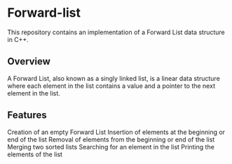 # Forward-list

This repository contains an implementation of a Forward List data structure in C++.

## Overview
A Forward List, also known as a singly linked list, is a linear data structure where each element in the list contains a value and a pointer to the next element in the list.

## Features

Creation of an empty Forward List
Insertion of elements at the beginning or end of the list
Removal of elements from the beginning or end of the list
Merging two sorted lists
Searching for an element in the list
Printing the elements of the list

